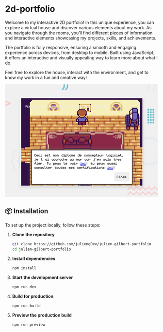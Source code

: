 # 2d-portfolio

Welcome to my interactive 2D portfolio! In this unique experience, you can explore a virtual house and discover various elements about my work. As you navigate through the rooms, you’ll find different pieces of information and interactive elements showcasing my projects, skills, and achievements.

The portfolio is fully responsive, ensuring a smooth and engaging experience across devices, from desktop to mobile. Built using JavaScript, it offers an interactive and visually appealing way to learn more about what I do.

Feel free to explore the house, interact with the environment, and get to know my work in a fun and creative way!

![A screenshot of the project](./preview.jpg)



## 📦 Installation

To set up the project locally, follow these steps:

1. **Clone the repository**  
   ```bash
   git clone https://github.com/juliengDev/julien-gilbert-portfolio
   cd julien-gilbert-portfolio

2. **Install dependencies**  
   ```bash
   npm install

3. **Start the development server**
   ```bash
   npm run dev

4. **Build for production**
   ```bash
   npm run build

5. **Preview the production build**
   ```bash
   npm run preview